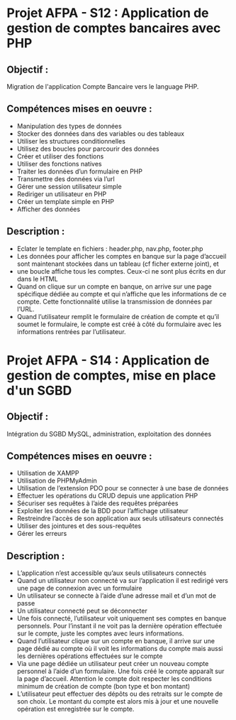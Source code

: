 # Projet AFPA - S12 : Application de gestion de comptes bancaires avec PHP

## Objectif : 
Migration de l'application Compte Bancaire vers le language PHP.

## Compétences mises en oeuvre : 
- Manipulation des types de données
- Stocker des données dans des variables ou des tableaux
- Utiliser les structures conditionnelles
- Utilisez des boucles pour parcourir des données
- Créer et utiliser des fonctions
- Utiliser des fonctions natives
- Traiter les données d’un formulaire en PHP
- Transmettre des données via l’url
- Gérer une session utilisateur simple
- Rediriger un utilisateur en PHP
- Créer un template simple en PHP
- Afficher des données

## Description : 
- Eclater le template en fichiers : header.php, nav.php, footer.php
- Les données pour afficher les comptes en banque sur la page d’accueil sont maintenant stockées dans un tableau (cf ficher externe joint), et 
- une boucle affiche tous les comptes. Ceux-ci ne sont plus écrits en dur dans le HTML
- Quand on clique sur un compte en banque, on arrive sur une page spécifique dédiée au compte et qui n’affiche que les informations de ce compte. Cette fonctionnalité utilise la transmission de données par l’URL.
- Quand l’utilisateur remplit le formulaire de création de compte et qu’il soumet le formulaire, le compte est créé à côté du formulaire avec les informations rentrées par l’utilisateur.

# Projet AFPA - S14 : Application de gestion de comptes, mise en place d'un SGBD

## Objectif :
Intégration du SGBD MySQL, administration, exploitation des données

## Compétences mises en oeuvre :
- Utilisation de XAMPP
- Utilisation de PHPMyAdmin
- Utilisation de l’extension PDO pour se connecter à une base de données
- Effectuer les opérations du CRUD depuis une application PHP
- Sécuriser ses requêtes à l’aide des requêtes préparées
- Exploiter les données de la BDD pour l’affichage utilisateur
- Restreindre l’accès de son application aux seuls utilisateurs connectés
- Utiliser des jointures et des sous-requêtes
- Gérer les erreurs

## Description :
- L’application n’est accessible qu’aux seuls utilisateurs connectés
- Quand un utilisateur non connecté va sur l’application il est redirigé vers une page de connexion avec un formulaire
- Un utilisateur se connecte à l’aide d’une adresse mail et d’un mot de passe
- Un utilisateur connecté peut se déconnecter
- Une fois connecté, l’utilisateur voit uniquement ses comptes en banque personnels. 
Pour l’instant il ne voit pas la dernière opération effectuée sur le compte, juste les comptes avec leurs informations.
- Quand l’utilisateur clique sur un compte en banque, 
il arrive sur une page dédié au compte où 
il voit les informations du compte mais aussi les dernières opérations effectuées sur le compte
- Via une page dédiée un utilisateur peut créer un nouveau compte personnel à l’aide d’un
formulaire. Une fois créé le compte apparaît sur la page d’accueil. Attention le compte doit
respecter les conditions minimum de création de compte (bon type et bon montant)
- L’utilisateur peut effectuer des dépôts ou des retraits sur le compte de son choix. Le montant du
compte est alors mis à jour et une nouvelle opération est enregistrée sur le compte.